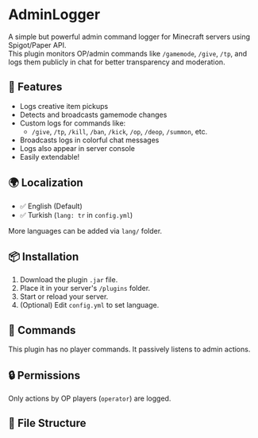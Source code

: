 # AdminLogger

A simple but powerful admin command logger for Minecraft servers using Spigot/Paper API.  
This plugin monitors OP/admin commands like `/gamemode`, `/give`, `/tp`, and logs them publicly in chat for better transparency and moderation.

## 🔧 Features

- Logs creative item pickups
- Detects and broadcasts gamemode changes
- Custom logs for commands like:
  - `/give`, `/tp`, `/kill`, `/ban`, `/kick`, `/op`, `/deop`, `/summon`, etc.
- Broadcasts logs in colorful chat messages
- Logs also appear in server console
- Easily extendable!

## 🌍 Localization

- ✅ English (Default)
- ✅ Turkish (`lang: tr` in `config.yml`)

More languages can be added via `lang/` folder.

## 📦 Installation

1. Download the plugin `.jar` file.
2. Place it in your server's `/plugins` folder.
3. Start or reload your server.
4. (Optional) Edit `config.yml` to set language.

## 🧪 Commands

This plugin has no player commands. It passively listens to admin actions.

## 🔒 Permissions

Only actions by OP players (`operator`) are logged.

## 📁 File Structure

